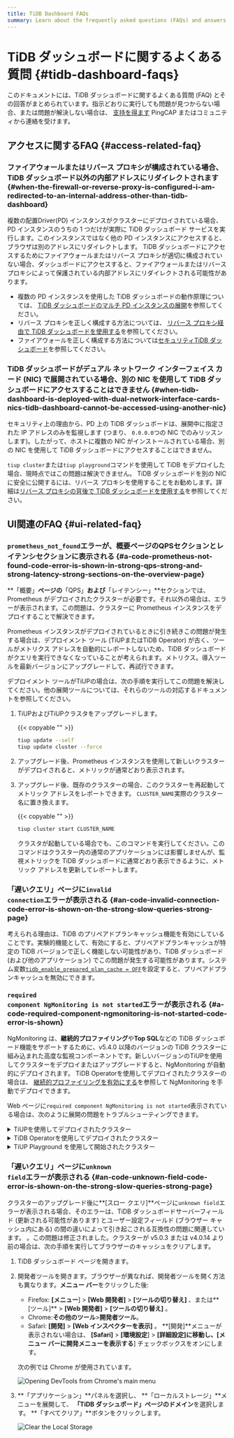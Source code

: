```yaml
---
title: TiDB Dashboard FAQs
summary: Learn about the frequently asked questions (FAQs) and answers about TiDB Dashboard.
---
```


# TiDB ダッシュボードに関するよくある質問 {#tidb-dashboard-faqs}

このドキュメントには、TiDB ダッシュボードに関するよくある質問 (FAQ) とその回答がまとめられています。指示どおりに実行しても問題が見つからない場合、または問題が解決しない場合は、 [<a href="/support.md">支持を得ます</a>](/support.md) PingCAP またはコミュニティから連絡を受けます。

## アクセスに関するFAQ {#access-related-faq}

### ファイアウォールまたはリバース プロキシが構成されている場合、TiDB ダッシュボード以外の内部アドレスにリダイレクトされます {#when-the-firewall-or-reverse-proxy-is-configured-i-am-redirected-to-an-internal-address-other-than-tidb-dashboard}

複数の配置Driver(PD) インスタンスがクラスターにデプロイされている場合、PD インスタンスのうちの 1 つだけが実際に TiDB ダッシュボード サービスを実行します。このインスタンスではなく他の PD インスタンスにアクセスすると、ブラウザは別のアドレスにリダイレクトします。 TiDB ダッシュボードにアクセスするためにファイアウォールまたはリバース プロキシが適切に構成されていない場合、ダッシュボードにアクセスすると、ファイアウォールまたはリバース プロキシによって保護されている内部アドレスにリダイレクトされる可能性があります。

-   複数の PD インスタンスを使用した TiDB ダッシュボードの動作原理については、 [<a href="/dashboard/dashboard-ops-deploy.md">TiDB ダッシュボードのマルチ PD インスタンスの展開</a>](/dashboard/dashboard-ops-deploy.md)を参照してください。
-   リバース プロキシを正しく構成する方法については、 [<a href="/dashboard/dashboard-ops-reverse-proxy.md">リバース プロキシ経由で TiDB ダッシュボードを使用する</a>](/dashboard/dashboard-ops-reverse-proxy.md)を参照してください。
-   ファイアウォールを正しく構成する方法については[<a href="/dashboard/dashboard-ops-security.md">セキュリティTiDB ダッシュボード</a>](/dashboard/dashboard-ops-security.md)を参照してください。

### TiDB ダッシュボードがデュアル ネットワーク インターフェイス カード (NIC) で展開されている場合、別の NIC を使用して TiDB ダッシュボードにアクセスすることはできません {#when-tidb-dashboard-is-deployed-with-dual-network-interface-cards-nics-tidb-dashboard-cannot-be-accessed-using-another-nic}

セキュリティ上の理由から、PD 上の TiDB ダッシュボードは、展開中に指定された IP アドレスのみを監視します (つまり、 `0.0.0.0`つの NIC でのみリッスンします)。したがって、ホストに複数の NIC がインストールされている場合、別の NIC を使用して TiDB ダッシュボードにアクセスすることはできません。

`tiup cluster`または`tiup playground`コマンドを使用して TiDB をデプロイした場合、現時点ではこの問題は解決できません。 TiDB ダッシュボードを別の NIC に安全に公開するには、リバース プロキシを使用することをお勧めします。詳細は[<a href="/dashboard/dashboard-ops-reverse-proxy.md">リバース プロキシの背後で TiDB ダッシュボードを使用する</a>](/dashboard/dashboard-ops-reverse-proxy.md)を参照してください。

## UI関連のFAQ {#ui-related-faq}

### <code>prometheus_not_found</code>エラーが、概要ページの<strong>QPS</strong>セクションと<strong>レイテンシ</strong>セクションに表示される {#a-code-prometheus-not-found-code-error-is-shown-in-strong-qps-strong-and-strong-latency-strong-sections-on-the-overview-page}

**「概要」**ページの**「QPS」**および**「レイテンシー」**セクションでは、Prometheus がデプロイされたクラスターが必要です。それ以外の場合は、エラーが表示されます。この問題は、クラスターに Prometheus インスタンスをデプロイすることで解決できます。

Prometheus インスタンスがデプロイされているときに引き続きこの問題が発生する場合は、デプロイメント ツール (TiUPまたはTiDB Operator) が古く、ツールがメトリクス アドレスを自動的にレポートしないため、TiDB ダッシュボードがクエリを実行できなくなっていることが考えられます。メトリクス。導入ツールを最新バージョンにアップグレードして、再試行できます。

デプロイメント ツールがTiUPの場合は、次の手順を実行してこの問題を解決してください。他の展開ツールについては、それらのツールの対応するドキュメントを参照してください。

1.  TiUPおよびTiUPクラスタをアップグレードします。

    {{< copyable "" >}}

    ```bash
    tiup update --self
    tiup update cluster --force
    ```

2.  アップグレード後、Prometheus インスタンスを使用して新しいクラスターがデプロイされると、メトリックが通常どおり表示されます。

3.  アップグレード後、既存のクラスターの場合、このクラスターを再起動してメトリック アドレスをレポートできます。 `CLUSTER_NAME`実際のクラスター名に置き換えます。

    {{< copyable "" >}}

    ```bash
    tiup cluster start CLUSTER_NAME
    ```

    クラスタが起動している場合でも、このコマンドを実行してください。このコマンドはクラスター内の通常のアプリケーションには影響しませんが、監視メトリックを TiDB ダッシュボードに通常どおり表示できるように、メトリック アドレスを更新してレポートします。

### <strong>「遅いクエリ」</strong>ページに<code>invalid connection</code>エラーが表示される {#an-code-invalid-connection-code-error-is-shown-on-the-strong-slow-queries-strong-page}

考えられる理由は、TiDB のプリペアドプランキャッシュ機能を有効にしていることです。実験的機能として、有効にすると、プリペアドプランキャッシュが特定の TiDB バージョンで正しく機能しない可能性があり、TiDB ダッシュボード (および他のアプリケーション) でこの問題が発生する可能性があります。システム変数[<a href="/system-variables.md#tidb_enable_prepared_plan_cache-new-in-v610">`tidb_enable_prepared_plan_cache = OFF`</a>](/system-variables.md#tidb_enable_prepared_plan_cache-new-in-v610)を設定すると、プリペアドプランキャッシュを無効にできます。

### <code>required component NgMonitoring is not started</code>エラーが表示される {#a-code-required-component-ngmonitoring-is-not-started-code-error-is-shown}

NgMonitoring は、**継続的プロファイリング**や**Top SQL**などの TiDB ダッシュボード機能をサポートするために、v5.4.0 以降のバージョンの TiDB クラスターに組み込まれた高度な監視コンポーネントです。新しいバージョンのTiUPを使用してクラスターをデプロイまたはアップグレードすると、NgMonitoring が自動的にデプロイされます。 TiDB Operatorを使用してデプロイされたクラスターの場合は、 [<a href="https://docs.pingcap.com/tidb-in-kubernetes/dev/access-dashboard/#enable-continuous-profiling">継続的プロファイリングを有効にする</a>](https://docs.pingcap.com/tidb-in-kubernetes/dev/access-dashboard/#enable-continuous-profiling)を参照して NgMonitoring を手動でデプロイできます。

Web ページに`required component NgMonitoring is not started`表示されている場合は、次のように展開の問題をトラブルシューティングできます。

<details><summary>TiUPを使用してデプロイされたクラスター</summary>

ステップ 1. バージョンを確認する

1.  TiUPクラスターのバージョンを確認します。 NgMonitoring は、 TiUP がv1.9.0 以降の場合にのみデプロイされます。

    {{< copyable "" >}}

    ```shell
    tiup cluster --version
    ```

    コマンド出力には、 TiUP のバージョンが表示されます。例えば：

    ```
    tiup version 1.9.0 tiup
    Go Version: go1.17.2
    Git Ref: v1.9.0
    ```

2.  TiUPクラスターのバージョンが v1.9.0 より前の場合は、 TiUPとTiUPクラスターを最新バージョンにアップグレードします。

    {{< copyable "" >}}

    ```shell
    tiup update --all
    ```

ステップ 2. TiUPを使用して、制御マシンに ng_port 構成項目を追加します。次に、Prometheus をリロードします。

1.  クラスター構成ファイルを編集モードで開きます。

    {{< copyable "" >}}

    ```shell
    tiup cluster edit-config ${cluster-name}
    ```

2.  `monitoring_servers`の下に`ng_port:12020`パラメータを追加します。

    ```
    monitoring_servers:
    - host: 172.16.6.6
      ng_port: 12020
    ```

3.  プロメテウスをリロードします:

    {{< copyable "" >}}

    ```shell
    tiup cluster reload ${cluster-name} --role prometheus
    ```

上記の手順を実行した後もエラー メッセージが表示される場合は、PingCAP またはコミュニティから[<a href="/support.md">支持を得ます</a>](/support.md) 。

</details>

<details><summary>TiDB Operatorを使用してデプロイされたクラスター</summary>

TiDB Operatorドキュメントの[<a href="https://docs.pingcap.com/tidb-in-kubernetes/dev/access-dashboard/#enable-continuous-profiling">継続的プロファイリングを有効にする</a>](https://docs.pingcap.com/tidb-in-kubernetes/dev/access-dashboard/#enable-continuous-profiling)セクションの手順に従って、NgMonitoringコンポーネントをデプロイ。

</details>

<details><summary>TiUP Playground を使用して開始されたクラスター</summary>

クラスターを起動すると、 TiUP Playground (&gt;= v1.8.0) は自動的に NgMonitoringコンポーネントを起動します。 TiUP Playground を最新バージョンに更新するには、次のコマンドを実行します。

{{< copyable "" >}}

```shell
tiup update --self
tiup update playground
```

</details>

### <strong>「遅いクエリ」</strong>ページに<code>unknown field</code>エラーが表示される {#an-code-unknown-field-code-error-is-shown-on-the-strong-slow-queries-strong-page}

クラスターのアップグレード後に**[スロー クエリ]**ページに`unknown field`エラーが表示される場合、そのエラーは、TiDB ダッシュボードサーバーフィールド (更新される可能性があります) とユーザー設定フィールド (ブラウザー キャッシュ内にある) の間の違いによって引き起こされる互換性の問題に関連しています。 。この問題は修正されました。クラスターが v5.0.3 または v4.0.14 より前の場合は、次の手順を実行してブラウザーのキャッシュをクリアします。

1.  TiDB ダッシュボード ページを開きます。

2.  開発者ツールを開きます。ブラウザーが異なれば、開発者ツールを開く方法も異なります。**メニュー バー**をクリックした後:

    -   Firefox: **[メニュー**] &gt; **[Web 開発者]** &gt; **[ツールの切り替え]** 、または**[ツール]** &gt; **[Web 開発者]** &gt; **[ツールの切り替え]** 。
    -   Chrome:**その他のツール**&gt;**開発者ツール**。
    -   Safari: **[開発]** &gt; **[Web インスペクターを表示]** 。 **[開発]**メニューが表示されない場合は、 **[Safari]** &gt; **[環境設定**] &gt; **[詳細設定]**に移動し、[メニュー バーに**開発メニューを表示する**] チェックボックスをオンにします。

    次の例では Chrome が使用されています。

    ![Opening DevTools from Chrome's main menu](/media/dashboard/dashboard-faq-devtools.png)

3.  **「アプリケーション」**パネルを選択し、 **「ローカルストレージ」**メニューを展開して、 **「TiDB ダッシュボード」ページのドメイン**を選択します。 **「すべてクリア」**ボタンをクリックします。

    ![Clear the Local Storage](/media/dashboard/dashboard-faq-devtools-application.png)
